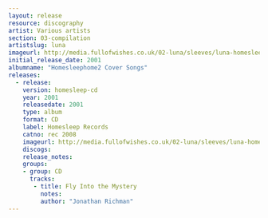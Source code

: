 ```yaml
---
layout: release
resource: discography
artist: Various artists
section: 03-compilation
artistslug: luna
imageurl: http://media.fullofwishes.co.uk/02-luna/sleeves/luna-homesleephome2.jpg
initial_release_date: 2001
albumname: "Homesleephome2 Cover Songs"
releases:
  - release: 
    version: homesleep-cd
    year: 2001
    releasedate: 2001
    type: album
    format: CD
    label: Homesleep Records
    catno: rec 2008
    imageurl: http://media.fullofwishes.co.uk/02-luna/sleeves/luna-homesleephome2.jpg
    discogs: 
    release_notes: 
    groups:
    - group: CD
      tracks:
       - title: Fly Into the Mystery
         notes: 
         author: "Jonathan Richman"
---
```

